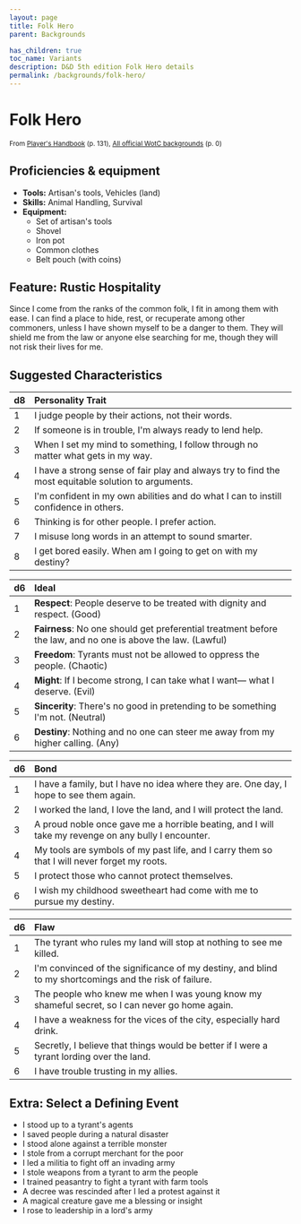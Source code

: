 ```yaml
---
layout: page
title: Folk Hero
parent: Backgrounds

has_children: true
toc_name: Variants
description: D&D 5th edition Folk Hero details
permalink: /backgrounds/folk-hero/
---
```

# Folk Hero

<small>From <a target="_blank" href="https://dnd.wizards.com/products/tabletop-games/rpg-products/rpg_playershandbook">Player's Handbook</a> (p. 131), <a target="_blank" href="https://flapkan.com/faq#What-is-the-source-All-official-WotC-backgrounds-and-how-does-it-work">All official WotC backgrounds</a> (p. 0)</small>


## Proficiencies & equipment

- **Tools:** Artisan's tools, Vehicles (land)
- **Skills:** Animal Handling, Survival
- **Equipment:** 
  - Set of artisan's tools
  - Shovel
  - Iron pot
  - Common clothes
  - Belt pouch (with coins)

## Feature: Rustic Hospitality


Since I come from the ranks of the common folk, I fit in among them with ease. I can find a place to hide, rest, or recuperate among other commoners, unless I have shown myself to be a danger to them. They will shield me from the law or anyone else searching for me, though they will not risk their lives for me.

## Suggested Characteristics


| d8 | Personality Trait |
|:----------------------------|:------------------|
| 1 | I judge people by their actions, not their words. |
| 2 | If someone is in trouble, I'm always ready to lend help. |
| 3 | When I set my mind to something, I follow through no matter what gets in my way. |
| 4 | I have a strong sense of fair play and always try to find the most equitable solution to arguments. |
| 5 | I'm confident in my own abilities and do what I can to instill confidence in others. |
| 6 | Thinking is for other people. I prefer action. |
| 7 | I misuse long words in an attempt to sound smarter. |
| 8 | I get bored easily. When am I going to get on with my destiny? |

| d6 | Ideal |
|:----------------------------|:------|
| 1 | **Respect**: People deserve to be treated with dignity and respect. (Good) |
| 2 | **Fairness**: No one should get preferential treatment before the law, and no one is above the law. (Lawful) |
| 3 | **Freedom**: Tyrants must not be allowed to oppress the people. (Chaotic) |
| 4 | **Might**: If I become strong, I can take what I want― what I deserve. (Evil) |
| 5 | **Sincerity**: There's no good in pretending to be something I'm not. (Neutral) |
| 6 | **Destiny**: Nothing and no one can steer me away from my higher calling. (Any) |

| d6 | Bond |
|:----------------------------|:------------------|
| 1 | I have a family, but I have no idea where they are. One day, I hope to see them again. |
| 2 | I worked the land, I love the land, and I will protect the land. |
| 3 | A proud noble once gave me a horrible beating, and I will take my revenge on any bully I encounter. |
| 4 | My tools are symbols of my past life, and I carry them so that I will never forget my roots. |
| 5 | I protect those who cannot protect themselves. |
| 6 | I wish my childhood sweetheart had come with me to pursue my destiny. |

| d6 | Flaw |
|:----------------------------|:------------------|
| 1 | The tyrant who rules my land will stop at nothing to see me killed. |
| 2 | I'm convinced of the significance of my destiny, and blind to my shortcomings and the risk of failure. |
| 3 | The people who knew me when I was young know my shameful secret, so I can never go home again. |
| 4 | I have a weakness for the vices of the city, especially hard drink. |
| 5 | Secretly, I believe that things would be better if I were a tyrant lording over the land. |
| 6 | I have trouble trusting in my allies. |

## Extra: Select a Defining Event


- I stood up to a tyrant's agents
- I saved people during a natural disaster
- I stood alone against a terrible monster
- I stole from a corrupt merchant for the poor
- I led a militia to fight off an invading army
- I stole weapons from a tyrant to arm the people
- I trained peasantry to fight a tyrant with farm tools
- A decree was rescinded after I led a protest against it
- A magical creature gave me a blessing or insight
- I rose to leadership in a lord's army